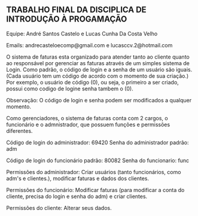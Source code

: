 ## TRABALHO FINAL DA DISCIPLICA DE INTRODUÇÃO À PROGAMAÇÃO

<p> Equipe: André Santos Castelo e Lucas Cunha Da Costa Velho </p>
<p> Emails: andrecasteloecomp@gmail.com e lucasccv.2@hotmail.com </p>

<p> O sistema de faturas esta organizado para atender tanto ao cliente quanto ao responsável por gerenciar as faturas através de um simples sistema de Login. Como padrão, o código de login e a senha de um usuário são iguais. (Cada usuário tem um código de acordo com o momento de sua criação.) Por exemplo, o usuário de código (0), ou seja, o primeiro a ser criado, possui como codigo de logine senha tambem o (0). </p>

Observação: O código de login e senha podem ser modificados a qualquer momento.


Como gerenciadores, o sistema de faturas conta com 2 cargos, o funcionário e o admnistrador,
que possuem funções e permissões diferentes.


Código de login do administrador: 69420
Senha do administrador padrão: adm

Código de login do funcionário padrão: 80082
Senha do funcionario: func


Permissões do administrador: Criar usuários (tanto funcionários, como adm's e clientes.), modificar faturas e dados dos clientes.


Permissões do funcionário: Modificar faturas (para modificar a conta do cliente, precisa do login e senha do adm) e criar clientes.


Permissões do cliente: Alterar seus dados.


